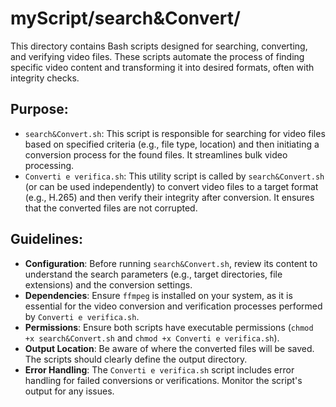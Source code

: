 # myScript/search&Convert/

This directory contains Bash scripts designed for searching, converting, and verifying video files. These scripts automate the process of finding specific video content and transforming it into desired formats, often with integrity checks.

## Purpose:
- `search&Convert.sh`: This script is responsible for searching for video files based on specified criteria (e.g., file type, location) and then initiating a conversion process for the found files. It streamlines bulk video processing.
- `Converti e verifica.sh`: This utility script is called by `search&Convert.sh` (or can be used independently) to convert video files to a target format (e.g., H.265) and then verify their integrity after conversion. It ensures that the converted files are not corrupted.

## Guidelines:
- **Configuration**: Before running `search&Convert.sh`, review its content to understand the search parameters (e.g., target directories, file extensions) and the conversion settings.
- **Dependencies**: Ensure `ffmpeg` is installed on your system, as it is essential for the video conversion and verification processes performed by `Converti e verifica.sh`.
- **Permissions**: Ensure both scripts have executable permissions (`chmod +x search&Convert.sh` and `chmod +x Converti e verifica.sh`).
- **Output Location**: Be aware of where the converted files will be saved. The scripts should clearly define the output directory.
- **Error Handling**: The `Converti e verifica.sh` script includes error handling for failed conversions or verifications. Monitor the script's output for any issues.
